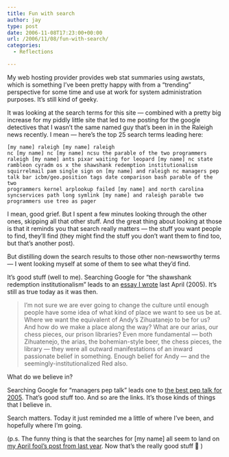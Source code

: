 ```yaml
---
title: Fun with search
author: jay
type: post
date: 2006-11-08T17:23:00+00:00
url: /2006/11/08/fun-with-search/
categories:
  - Reflections

---
```

My web hosting provider provides web stat summaries using awstats, which is something I’ve been pretty happy with from a “trending” perspective for some time and use at work for system administration purposes. It’s still kind of geeky.

It was looking at the search terms for this site — combined with a pretty big increase for my piddly little site that led to me posting for the google detectives that I wasn’t the same named guy that’s been in in the Raleigh news recently. I mean — here’s the top 25 search terms leading here:

<code class="highlighter-rouge">[my name] raleigh  [my name] raleigh nc  [my name] nc  [my name] ncsu  the parable of the two programmers  raleigh [my name]  ants pixar  waiting for leopard  [my name] nc state  rambleon  cyradm os x  the shawshank redemption institutionalism  squirrelmail pam single sign on  [my name] and raleigh nc  managers pep talk  bar  icbm/geo.position tags  date comparison bash  parable of the two programmers  kernel arplookup failed  [my name] and north carolina  syncservices path long symlink  [my name] and raleigh  parable two programmers  use treo as pager</code>

I mean, good grief. But I spent a few minutes looking through the other ones, skipping all that other stuff. And the great thing about looking at those is that it reminds you that search really matters — the stuff you want people to find, they’ll find (they might find the stuff you don’t want them to find too, but that’s another post).

But distilling down the search results to those other non-newsworthy terms — I went looking myself at some of them to see what they’d find.

It’s good stuff (well to me). Searching Google for “the shawshank redemption institutionalism” leads to an [essay I wrote][1] last April (2005). It’s still as true today as it was then.

> I’m not sure we are ever going to change the culture until enough people have some idea of what kind of place we want to see us be at. Where we want the equivalent of Andy’s Zihuatanejo to be for us? And how do we make a place along the way? What are our arias, our chess pieces, our prison libraries? Even more fundamental — both Zihuatenejo, the arias, the bohemian-style beer, the chess pieces, the library — they were all outward manifestations of an inward passionate belief in something. Enough belief for Andy — and the seemingly-institutionalized Red also.

What do we believe in?

Searching Google for “managers pep talk” leads one to [the best pep talk for 2005][2]. That’s good stuff too. And so are the links. It’s those kinds of things that I believe in.

Search matters. Today it just reminded me a little of where I’ve been, and hopefully where I’m going.

(p.s. The funny thing is that the searches for [my name] all seem to land on [my April fool’s post from last year][3]. Now that’s the really good stuff 🙂 )

 [1]: https://rambleon.org/2005/04/07/brooks-was-here/
 [2]: https://rambleon.org/2006/01/02/best-pep-talk-of-2005/
 [3]: https://rambleon.org/2005/04/01/announcements/